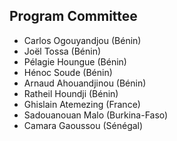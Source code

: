 ## Program Committee

- Carlos Ogouyandjou (Bénin) 
- Joël Tossa (Bénin) 
- Pélagie Houngue (Bénin) 
- Hénoc Soude (Bénin) 
- Arnaud Ahouandjinou (Bénin)
- Ratheil Houndji (Bénin) 
- Ghislain Atemezing (France) 
- Sadouanouan Malo (Burkina-Faso)
- Camara Gaoussou (Sénégal)


